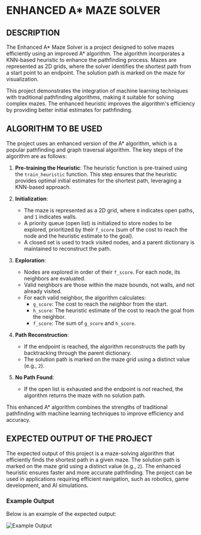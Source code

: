 # ENHANCED A* MAZE SOLVER

## DESCRIPTION
The Enhanced A* Maze Solver is a project designed to solve mazes efficiently using an improved A* algorithm. The algorithm incorporates a KNN-based heuristic to enhance the pathfinding process. Mazes are represented as 2D grids, where the solver identifies the shortest path from a start point to an endpoint. The solution path is marked on the maze for visualization.

This project demonstrates the integration of machine learning techniques with traditional pathfinding algorithms, making it suitable for solving complex mazes. The enhanced heuristic improves the algorithm's efficiency by providing better initial estimates for pathfinding.

## ALGORITHM TO BE USED
The project uses an enhanced version of the A* algorithm, which is a popular pathfinding and graph traversal algorithm. The key steps of the algorithm are as follows:

1. **Pre-training the Heuristic**: The heuristic function is pre-trained using the `train_heuristic` function. This step ensures that the heuristic provides optimal initial estimates for the shortest path, leveraging a KNN-based approach.

2. **Initialization**:
   - The maze is represented as a 2D grid, where `0` indicates open paths, and `1` indicates walls.
   - A priority queue (open list) is initialized to store nodes to be explored, prioritized by their `f_score` (sum of the cost to reach the node and the heuristic estimate to the goal).
   - A closed set is used to track visited nodes, and a parent dictionary is maintained to reconstruct the path.

3. **Exploration**:
   - Nodes are explored in order of their `f_score`. For each node, its neighbors are evaluated.
   - Valid neighbors are those within the maze bounds, not walls, and not already visited.
   - For each valid neighbor, the algorithm calculates:
     - `g_score`: The cost to reach the neighbor from the start.
     - `h_score`: The heuristic estimate of the cost to reach the goal from the neighbor.
     - `f_score`: The sum of `g_score` and `h_score`.

4. **Path Reconstruction**:
   - If the endpoint is reached, the algorithm reconstructs the path by backtracking through the parent dictionary.
   - The solution path is marked on the maze grid using a distinct value (e.g., `2`).

5. **No Path Found**:
   - If the open list is exhausted and the endpoint is not reached, the algorithm returns the maze with no solution path.

This enhanced A* algorithm combines the strengths of traditional pathfinding with machine learning techniques to improve efficiency and accuracy.

## EXPECTED OUTPUT OF THE PROJECT
The expected output of this project is a maze-solving algorithm that efficiently finds the shortest path in a given maze. The solution path is marked on the maze grid using a distinct value (e.g., `2`). The enhanced heuristic ensures faster and more accurate pathfinding. The project can be used in applications requiring efficient navigation, such as robotics, game development, and AI simulations.

### Example Output
Below is an example of the expected output:

![Example Output](eg_output.png "Example of a Solved Maze")
